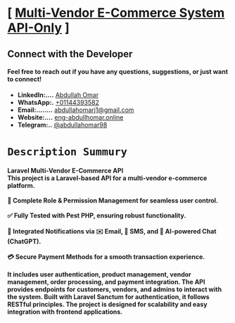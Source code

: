 # [ [Multi-Vendor E-Commerce System API-Only](#) ]

## Connect with the Developer

#### Feel free to reach out if you have any questions, suggestions, or just want to connect!

- **LinkedIn:....** [Abdullah Omar](https://www.linkedin.com/in/abdullah-omar-81196420a?utm_source=share&utm_campaign=share_via&utm_content=profile&utm_medium=android_app)
- **WhatsApp:.** [+01144393582](https://wa.me/01144393582)
- **Email:........** [abdullahomarj1@gmail.com](abdullahomarj1@gmail.com)
- **Website:....** [eng-abdullhomar.online](https://www.eng-abdullahomar.online)
- **Telegram:..** [@abdullahomar98](https://t.me/abdullahomar98)


# ``Description Summury``
#### Laravel Multi-Vendor E-Commerce API <br> This project is a Laravel-based API for a multi-vendor e-commerce platform. <br><br>🚀 Complete Role & Permission Management for seamless user control.<br><br>✅ Fully Tested with Pest PHP, ensuring robust functionality. <br><br> 🔔 Integrated Notifications via ✉️ Email, 📩 SMS, and 🤖 AI-powered Chat (ChatGPT). <br><br> 💳 Secure Payment Methods for a smooth transaction experience.<br><br> It includes user authentication, product management, vendor management, order processing, and payment integration. The API provides endpoints for customers, vendors, and admins to interact with the system. Built with Laravel Sanctum for authentication, it follows RESTful principles. The project is designed for scalability and easy integration with frontend applications.
